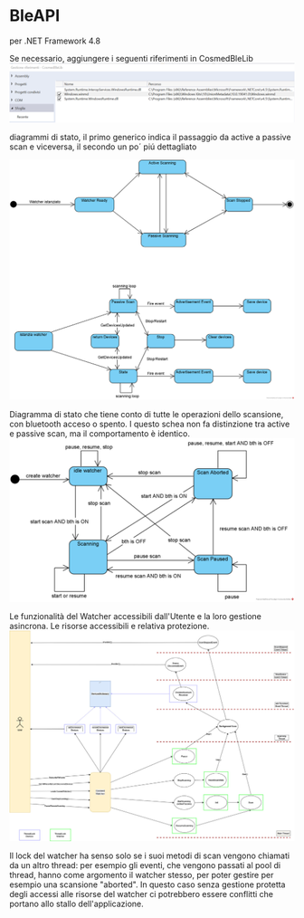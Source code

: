 # BleAPI

per .NET Framework 4.8

Se necessario, aggiungere i seguenti riferimenti in CosmedBleLib
![alt text](https://github.com/themrpink/BleAPI/blob/master/img/gestione_riferimenti.png?raw=true)



diagrammi di stato, il primo generico indica il passaggio da active a passive scan e viceversa, il secondo un po´ piú  dettagliato

![alt text](https://github.com/themrpink/BleAPI/blob/master/img/State_Machine_Diagram2.png?raw=true)



Diagramma di stato che tiene conto di tutte le operazioni dello scansione, con bluetooth acceso o spento.
I  questo schea non fa distinzione tra active e passive scan, ma il comportamento è identico.
![alt text](https://github.com/themrpink/BleAPI/blob/master/img/State%20Machine%20Diagram2.png?raw=true)




Le funzionalità del Watcher accessibili dall'Utente e la loro gestione asincrona. Le risorse accessibili e relativa protezione.
![alt text](https://github.com/themrpink/BleAPI/blob/master/img/schema_scanning(1)(4).jpg?raw=true)

Il lock del watcher ha senso solo se i suoi metodi di scan vengono chiamati da un altro thread: per esempio gli eventi, che vengono passati al pool di thread,
hanno come argomento il watcher stesso, per poter gestire per esempio una scansione "aborted". 
In questo caso senza gestione protetta degli accessi alle risorse del watcher ci potrebbero essere conflitti che portano allo stallo dell'applicazione.